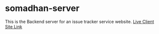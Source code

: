 # somadhan-server

This is the Backend server for an issue tracker service website.
[Live Client Site Link](https://somadhan.netlify.app)<br/>
